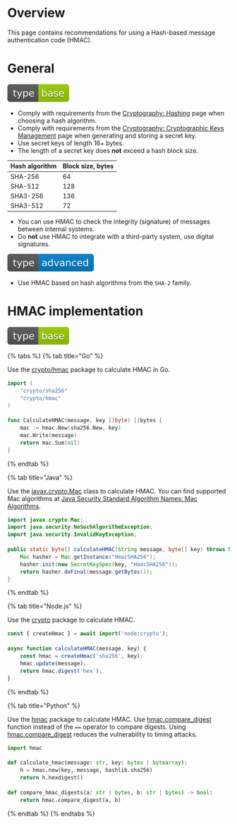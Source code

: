 # Overview

This page contains recommendations for using a Hash-based message authentication code (HMAC).

# General

<div align="left">
<img src="/.gitbook/assets/type-base-icon.svg">
</div>

- Comply with requirements from the [Cryptography: Hashing](/Web%20Application/Cryptography/Hashing/README.md) page when choosing a hash algorithm.
- Comply with requirements from the [Cryptography: Cryptographic Keys Management](/Web%20Application/Cryptography/Cryptographic%20Keys%20Management/README.md) page when generating and storing a secret key.
- Use secret keys of length 16+ bytes.
- The length of a secret key does **not** exceed a hash block size.

| Hash algorithm | Block size, bytes |
| ---- | ---- |
| SHA-256 | 64 |
| SHA-512 | 128 |
| SHA3-256 | 136 |
| SHA3-512 | 72 |

- You can use HMAC to check the integrity (signature) of messages between internal systems.
- Do **not** use HMAC to integrate with a third-party system, use digital signatures.

<div align="left">
<img src="/.gitbook/assets/type-advanced-icon.svg">
</div>

-  Use HMAC based on hash algorithms from the `SHA-2` family.

# HMAC implementation

<div align="left">
<img src="/.gitbook/assets/type-base-icon.svg">
</div>

{% tabs %}
{% tab title="Go" %}

Use the [crypto/hmac](https://pkg.go.dev/crypto/hmac) package to calculate HMAC in Go.

```go
import (
    "crypto/sha256"
    "crypto/hmac"
)

func CalculateHMAC(message, key []byte) []bytes {
    mac := hmac.New(sha256.New, key)
    mac.Write(message)
    return mac.Sum(nil)
}
```
{% endtab %}

{% tab title="Java" %}

Use the [javax.crypto.Mac](https://docs.oracle.com/en/java/javase/17/docs/api/java.base/javax/crypto/Mac.html) class to calculate HMAC. You can find supported Mac algorithms at [Java Security Standard Algorithm Names: Mac Algorithms](https://docs.oracle.com/en/java/javase/17/docs/specs/security/standard-names.html#mac-algorithms).

```java
import javax.crypto.Mac;
import java.security.NoSuchAlgorithmException;
import java.security.InvalidKeyException;

public static byte[] calculateHMAC(String message, byte[] key) throws NoSuchAlgorithmException, InvalidKeyException {
    Mac hasher = Mac.getInstance("HmacSHA256");
	hasher.init(new SecretKeySpec(key, "HmacSHA256"));
    return hasher.doFinal(message.getBytes());
}
```
{% endtab %}

{% tab title="Node.js" %}

Use the [crypto](https://nodejs.org/api/crypto.html) package to calculate HMAC.

```javascript
const { createHmac } = await import('node:crypto');

async function calculateHMAC(message, key) {
    const hmac = createHmac('sha256', key);
    hmac.update(message);
    return hmac.digest('hex');
}
```
{% endtab %}

{% tab title="Python" %}

Use the [hmac](https://docs.python.org/3/library/hmac.html) package to calculate HMAC. Use [hmac.compare_digest](https://docs.python.org/3/library/hmac.html#hmac.compare_digest) function instead of the `==` operator to compare digests. Using [hmac.compare_digest](https://docs.python.org/3/library/hmac.html#hmac.compare_digest) reduces the vulnerability to timing attacks.

```python
import hmac

def calculate_hmac(message: str, key: bytes | bytearray):
    h = hmac.new(key, message, hashlib.sha256)
    return h.hexdigest()

def compare_hmac_digests(a: str | bytes, b: str | bytes) -> bool:
    return hmac.compare_digest(a, b)
```
{% endtab %}
{% endtabs %}